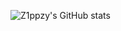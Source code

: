 ![Z1ppzy's GitHub stats](https://github-readme-stats.vercel.app/api?username=Z1ppzy&show_icons=true&theme=dark)
